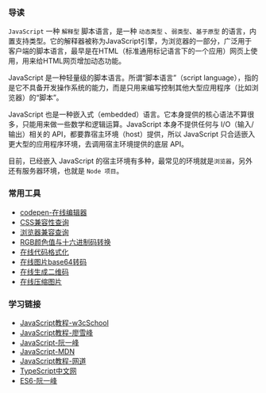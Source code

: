 ### 导读 
`JavaScript` 一种 `解释型` 脚本语言，是一种 `动态类型` 、`弱类型`、`基于原型` 的语言，内置支持类型。它的解释器被称为JavaScript引擎，为浏览器的一部分，广泛用于客户端的脚本语言，最早是在HTML（标准通用标记语言下的一个应用）网页上使用，用来给HTML网页增加动态功能。

JavaScript 是一种轻量级的脚本语言。所谓“脚本语言”（script language），指的是它不具备开发操作系统的能力，而是只用来编写控制其他大型应用程序（比如浏览器）的“脚本”。

JavaScript 也是一种嵌入式（embedded）语言。它本身提供的核心语法不算很多，只能用来做一些数学和逻辑运算。JavaScript 本身不提供任何与 I/O（输入/输出）相关的 API，都要靠宿主环境（host）提供，所以 JavaScript 只合适嵌入更大型的应用程序环境，去调用宿主环境提供的底层 API。

目前，已经嵌入 JavaScript 的宿主环境有多种，最常见的环境就是`浏览器`，另外还有服务器环境，也就是 `Node 项目`。

### 常用工具
- [codepen-在线编辑器](https://codepen.io/)
- [CSS兼容性查询](https://caniuse.com/)
- [浏览器兼容查询](https://browserl.ist/?q=last%204%20version)
- [RGB颜色值与十六进制码转换](https://www.sioe.cn/yingyong/yanse-rgb-16/)
- [在线代码格式化](http://tool.oschina.net/codeformat/html)
- [在线图片base64转码](https://tool.lu/base64image/)
- [在线生成二维码](https://cli.im/)
- [在线压缩图片](https://tinypng.com/)

### 学习链接
- [JavaScript教程-w3cSchool](http://www.w3school.com.cn/js/index.asp)
- [JavaScript教程-廖雪峰](https://www.liaoxuefeng.com/wiki/1022910821149312)
- [JavaScript-阮一峰](http://www.ruanyifeng.com/blog/javascript/)
- [JavaScript-MDN](https://developer.mozilla.org/zh-CN/docs/Web/JavaScript)
- [JavaScript教程-网道](https://wangdoc.com/javascript/index.html)
- [TypeScript中文网](https://www.tslang.cn/docs/home.html)
- [ES6-阮一峰](http://es6.ruanyifeng.com/)